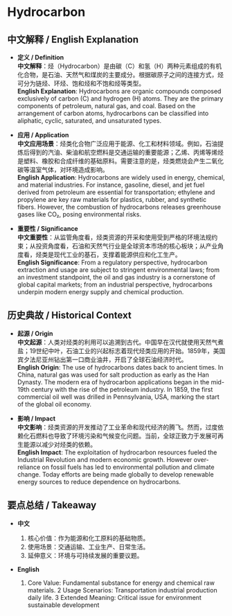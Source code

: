 # Hydrocarbon

## 中文解释 / English Explanation

* **定义 / Definition**  
  **中文解释**：烃（Hydrocarbon）是由碳（C）和氢（H）两种元素组成的有机化合物，是石油、天然气和煤炭的主要成分。根据碳原子之间的连接方式，烃可分为链烃、环烃、饱和烃和不饱和烃等类型。  
  **English Explanation**: Hydrocarbons are organic compounds composed exclusively of carbon (C) and hydrogen (H) atoms. They are the primary components of petroleum, natural gas, and coal. Based on the arrangement of carbon atoms, hydrocarbons can be classified into aliphatic, cyclic, saturated, and unsaturated types.

* **应用 / Application**  
  **中文应用场景**：烃类化合物广泛应用于能源、化工和材料领域。例如，石油提炼后得到的汽油、柴油和航空燃料是交通运输的重要能源；乙烯、丙烯等烯烃是塑料、橡胶和合成纤维的基础原料。需要注意的是，烃类燃烧会产生二氧化碳等温室气体，对环境造成影响。  
  **English Application**: Hydrocarbons are widely used in energy, chemical, and material industries. For instance, gasoline, diesel, and jet fuel derived from petroleum are essential for transportation; ethylene and propylene are key raw materials for plastics, rubber, and synthetic fibers. However, the combustion of hydrocarbons releases greenhouse gases like CO₂, posing environmental risks.

* **重要性 / Significance**  
  **中文重要性**：从监管角度看，烃类资源的开采和使用受到严格的环境法规约束；从投资角度看，石油和天然气行业是全球资本市场的核心板块；从产业角度看，烃类是现代工业的基石，支撑着能源供应和化工生产。  
  **English Significance**: From a regulatory perspective, hydrocarbon extraction and usage are subject to stringent environmental laws; from an investment standpoint, the oil and gas industry is a cornerstone of global capital markets; from an industrial perspective, hydrocarbons underpin modern energy supply and chemical production.

## 历史典故 / Historical Context

* **起源 / Origin**  
  **中文起源**：人类对烃类的利用可以追溯到古代。中国早在汉代就使用天然气煮盐；19世纪中叶，石油工业的兴起标志着现代烃类应用的开始。1859年，美国宾夕法尼亚州钻出第一口商业油井，开启了全球石油经济时代。  
  **English Origin**: The use of hydrocarbons dates back to ancient times. In China, natural gas was used for salt production as early as the Han Dynasty. The modern era of hydrocarbon applications began in the mid-19th century with the rise of the petroleum industry. In 1859, the first commercial oil well was drilled in Pennsylvania, USA, marking the start of the global oil economy.

* **影响 / Impact**  
  **中文影响**：烃类资源的开发推动了工业革命和现代经济的腾飞。然而，过度依赖化石燃料也导致了环境污染和气候变化问题。当前，全球正致力于发展可再生能源以减少对烃类的依赖。  
  **English Impact**: The exploitation of hydrocarbon resources fueled the Industrial Revolution and modern economic growth. However over-reliance on fossil fuels has led to environmental pollution and climate change. Today efforts are being made globally to develop renewable energy sources to reduce dependence on hydrocarbons.

## 要点总结 / Takeaway

* **中文**  
  1. 核心价值：作为能源和化工原料的基础物质。
  2. 使用场景：交通运输、工业生产、日常生活。
  3. 延伸意义：环境与可持续发展的重要议题。

* **English**  
  1. Core Value: Fundamental substance for energy and chemical raw materials.
  2 Usage Scenarios: Transportation industrial production daily life.
  3 Extended Meaning: Critical issue for environment sustainable development